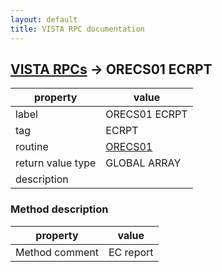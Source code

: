 ```yaml
---
layout: default
title: VISTA RPC documentation
---
```




## [VISTA RPCs](TableOfContent.md) &#8594; ORECS01 ECRPT 

 property | value 
--- | --- 
 label | ORECS01 ECRPT
 tag | ECRPT
 routine | [ORECS01](http://code.osehra.org/dox/Routine_ORECS01_source.html)
 return value type | GLOBAL ARRAY
 description | 


### Method description

 property | value 
--- | --- 
 Method comment | EC report